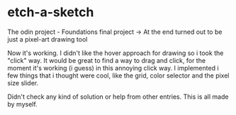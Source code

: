 # etch-a-sketch
The odin project - Foundations final project 
-> At the end turned out to be just a pixel-art drawing tool

Now it's working. I didn't like the hover approach for drawing so i took the "click" way. 
It would be great to find a way to drag and click, for the moment it's working (i guess) in this annoying click way.
I implemented i few things that i thought were cool, like the grid, color selector and the pixel size slider.

Didn't check any kind of solution or help from other entries. This is all made by myself.